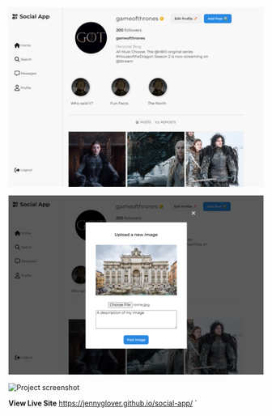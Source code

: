 
![Project screenshot](src/images/Socialappimg.png)

![Project screenshot](src/images/Socialappimg2.png)

![Project screenshot](src/images/Socialappimg3.png)


**View Live Site**
https://jennyglover.github.io/social-app/
`
